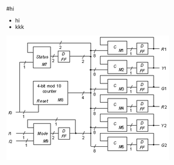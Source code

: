 #hi



- hi
- kkk


![image alt](https://github.com/mallikarjunn01/DFT/blob/main/Traffic_Light_Controller/s298.gif?raw=true)
